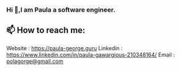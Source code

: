 ### Hi 👋,I am Paula a software engineer.

## 📫 How to reach me:

Website : https://paula-george.guru
Linkedin : https://www.linkedin.com/in/paula-gawargious-210348164/
Email : polagorge@gmail.com


<!--
**Paula2001/Paula2001** is a ✨ _special_ ✨ repository because its `README.md` (this file) appears on your GitHub profile.

Here are some ideas to get you started:

- 🔭 I’m currently working on ...
- 🌱 I’m currently learning ...
- 👯 I’m looking to collaborate on ...
- 🤔 I’m looking for help with ...
- 💬 Ask me about ...
- 📫 How to reach me: ...
- 😄 Pronouns: ...
- ⚡ Fun fact: ...
-->
